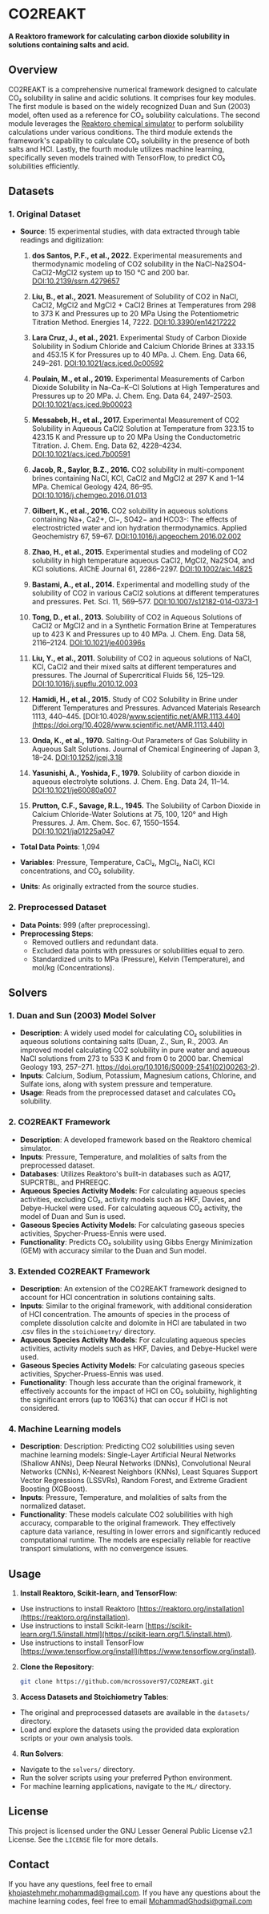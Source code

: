 # CO2REAKT

**A Reaktoro framework for calculating carbon dioxide solubility in solutions containing salts and acid.**

## Overview

CO2REAKT is a comprehensive numerical framework designed to calculate CO₂ solubility in saline and acidic solutions. It comprises four key modules. The first module is based on the widely recognized Duan and Sun (2003) model, often used as a reference for CO₂ solubility calculations. The second module leverages the [Reaktoro chemical simulator](https://github.com/reaktoro/reaktoro) to perform solubility calculations under various conditions. The third module extends the framework's capability to calculate CO₂ solubility in the presence of both salts and HCl. Lastly, the fourth module utilizes machine learning, specifically seven models trained with TensorFlow, to predict CO₂ solubilities efficiently.

## Datasets

### 1. Original Dataset
- **Source**: 15 experimental studies, with data extracted through table readings and digitization:
  
  1. **dos Santos, P.F., et al., 2022.** Experimental measurements and thermodynamic modeling of CO2 solubility in the NaCl-Na2SO4-CaCl2-MgCl2 system up to 150 °C and 200 bar. [DOI:10.2139/ssrn.4279657](https://doi.org/10.2139/ssrn.4279657)

  2. **Liu, B., et al., 2021.** Measurement of Solubility of CO2 in NaCl, CaCl2, MgCl2 and MgCl2 + CaCl2 Brines at Temperatures from 298 to 373 K and Pressures up to 20 MPa Using the Potentiometric Titration Method. Energies 14, 7222. [DOI:10.3390/en14217222](https://doi.org/10.3390/en14217222)

  3. **Lara Cruz, J., et al., 2021.** Experimental Study of Carbon Dioxide Solubility in Sodium Chloride and Calcium Chloride Brines at 333.15 and 453.15 K for Pressures up to 40 MPa. J. Chem. Eng. Data 66, 249–261. [DOI:10.1021/acs.jced.0c00592](https://doi.org/10.1021/acs.jced.0c00592)

  4. **Poulain, M., et al., 2019.** Experimental Measurements of Carbon Dioxide Solubility in Na–Ca–K–Cl Solutions at High Temperatures and Pressures up to 20 MPa. J. Chem. Eng. Data 64, 2497–2503. [DOI:10.1021/acs.jced.9b00023](https://doi.org/10.1021/acs.jced.9b00023)

  5. **Messabeb, H., et al., 2017.** Experimental Measurement of CO2 Solubility in Aqueous CaCl2 Solution at Temperature from 323.15 to 423.15 K and Pressure up to 20 MPa Using the Conductometric Titration. J. Chem. Eng. Data 62, 4228–4234. [DOI:10.1021/acs.jced.7b00591](https://doi.org/10.1021/acs.jced.7b00591)

  6. **Jacob, R., Saylor, B.Z., 2016.** CO2 solubility in multi-component brines containing NaCl, KCl, CaCl2 and MgCl2 at 297 K and 1–14 MPa. Chemical Geology 424, 86–95. [DOI:10.1016/j.chemgeo.2016.01.013](https://doi.org/10.1016/j.chemgeo.2016.01.013)

  7. **Gilbert, K., et al., 2016.** CO2 solubility in aqueous solutions containing Na+, Ca2+, Cl−, SO42− and HCO3-: The effects of electrostricted water and ion hydration thermodynamics. Applied Geochemistry 67, 59–67. [DOI:10.1016/j.apgeochem.2016.02.002](https://doi.org/10.1016/j.apgeochem.2016.02.002)

  8. **Zhao, H., et al., 2015.** Experimental studies and modeling of CO2 solubility in high temperature aqueous CaCl2, MgCl2, Na2SO4, and KCl solutions. AIChE Journal 61, 2286–2297. [DOI:10.1002/aic.14825](https://doi.org/10.1002/aic.14825)

  9. **Bastami, A., et al., 2014.** Experimental and modelling study of the solubility of CO2 in various CaCl2 solutions at different temperatures and pressures. Pet. Sci. 11, 569–577. [DOI:10.1007/s12182-014-0373-1](https://doi.org/10.1007/s12182-014-0373-1)

  10. **Tong, D., et al., 2013.** Solubility of CO2 in Aqueous Solutions of CaCl2 or MgCl2 and in a Synthetic Formation Brine at Temperatures up to 423 K and Pressures up to 40 MPa. J. Chem. Eng. Data 58, 2116–2124. [DOI:10.1021/je400396s](https://doi.org/10.1021/je400396s)

  11. **Liu, Y., et al., 2011.** Solubility of CO2 in aqueous solutions of NaCl, KCl, CaCl2 and their mixed salts at different temperatures and pressures. The Journal of Supercritical Fluids 56, 125–129. [DOI:10.1016/j.supflu.2010.12.003](https://doi.org/10.1016/j.supflu.2010.12.003)

  12. **Hamidi, H., et al., 2015.** Study of CO2 Solubility in Brine under Different Temperatures and Pressures. Advanced Materials Research 1113, 440–445. [DOI:10.4028/www.scientific.net/AMR.1113.440](https://doi.org/10.4028/www.scientific.net/AMR.1113.440)
 
  13. **Onda, K., et al., 1970.** Salting-Out Parameters of Gas Solubility in Aqueous Salt Solutions. Journal of Chemical Engineering of Japan 3, 18–24. [DOI:10.1252/jcej.3.18](https://doi.org/10.1252/jcej.3.18)

  14. **Yasunishi, A., Yoshida, F., 1979.** Solubility of carbon dioxide in aqueous electrolyte solutions. J. Chem. Eng. Data 24, 11–14. [DOI:10.1021/je60080a007](https://doi.org/10.1021/je60080a007)
 
  15. **Prutton, C.F., Savage, R.L., 1945.** The Solubility of Carbon Dioxide in Calcium Chloride-Water Solutions at 75, 100, 120° and High Pressures. J. Am. Chem. Soc. 67, 1550–1554. [DOI:10.1021/ja01225a047](https://doi.org/10.1021/ja01225a047)

- **Total Data Points**: 1,094
- **Variables**: Pressure, Temperature, CaCl₂, MgCl₂, NaCl, KCl concentrations, and CO₂ solubility.
- **Units**: As originally extracted from the source studies.

### 2. Preprocessed Dataset
- **Data Points**: 999 (after preprocessing).
- **Preprocessing Steps**:
  - Removed outliers and redundant data.
  - Excluded data points with pressures or solubilities equal to zero.
  - Standardized units to MPa (Pressure), Kelvin (Temperature), and mol/kg (Concentrations).

## Solvers

### 1. Duan and Sun (2003) Model Solver
- **Description**: A widely used model for calculating CO₂ solubilities in aqueous solutions containing salts (Duan, Z., Sun, R., 2003. An improved model calculating CO2 solubility in pure water and aqueous NaCl solutions from 273 to 533 K and from 0 to 2000 bar. Chemical Geology 193, 257–271. https://doi.org/10.1016/S0009-2541(02)00263-2).
- **Inputs**: Calcium, Sodium, Potassium, Magnesium cations, Chlorine, and Sulfate ions, along with system pressure and temperature.
- **Usage**: Reads from the preprocessed dataset and calculates CO₂ solubility.

### 2. CO2REAKT Framework
- **Description**: A developed framework based on the Reaktoro chemical simulator.
- **Inputs**: Pressure, Temperature, and molalities of salts from the preprocessed dataset.
- **Databases**: Utilizes Reaktoro's built-in databases such as AQ17, SUPCRTBL, and PHREEQC.
- **Aqueous Species Activity Models**: For calculating aqueous species activities, excluding CO₂, activity models such as HKF, Davies, and Debye-Huckel were used. For calculating aqueous CO₂ activity, the model of Duan and Sun is used.
- **Gaseous Species Activity Models**: For calculating gaseous species activities, Spycher-Pruess-Ennis were used.
- **Functionality**: Predicts CO₂ solubility using Gibbs Energy Minimization (GEM) with accuracy similar to the Duan and Sun model.

### 3. Extended CO2REAKT Framework
- **Description**: An extension of the CO2REAKT framework designed to account for HCl concentration in solutions containing salts.
- **Inputs**: Similar to the original framework, with additional consideration of HCl concentration. The amounts of species in the process of complete dissolution calcite and dolomite in HCl are tabulated in two .csv files in the `stoichiometry/` directory.
- **Aqueous Species Activity Models**: For calculating aqueous species activities, activity models such as HKF, Davies, and Debye-Huckel were used. 
- **Gaseous Species Activity Models**: For calculating gaseous species activities, Spycher-Pruess-Ennis was used.
- **Functionality**: Though less accurate than the original framework, it effectively accounts for the impact of HCl on CO₂ solubility, highlighting the significant errors (up to 1063%) that can occur if HCl is not considered.

### 4. Machine Learning models
- **Description**: Description: Predicting CO2 solubilities using seven machine learning models: Single-Layer Artificial Neural Networks (Shallow ANNs), Deep Neural Networks (DNNs), Convolutional Neural Networks (CNNs), K-Nearest Neighbors (KNNs), Least Squares Support Vector Regressions (LSSVRs), Random Forest, and Extreme Gradient Boosting (XGBoost).
- **Inputs**: Pressure, Temperature, and molalities of salts from the normalized dataset.
- **Functionality**: These models calculate CO2 solubilities with high accuracy, comparable to the original framework. They effectively capture data variance, resulting in lower errors and significantly reduced computational runtime. The models are especially reliable for reactive transport simulations, with no convergence issues.

## Usage

1. **Install Reaktoro, Scikit-learn, and TensorFlow**:
- Use instructions to install Reaktoro [https://reaktoro.org/installation](https://reaktoro.org/installation).
- Use instructions to install Scikit-learn [https://scikit-learn.org/1.5/install.html](https://scikit-learn.org/1.5/install.html).
- Use instructions to install TensorFlow [https://www.tensorflow.org/install](https://www.tensorflow.org/install).

2. **Clone the Repository**:
   ```bash
   git clone https://github.com/mcrossover97/CO2REAKT.git

3. **Access Datasets and Stoichiometry Tables**:
- The original and preprocessed datasets are available in the `datasets/` directory.
- Load and explore the datasets using the provided data exploration scripts or your own analysis tools.

4. **Run Solvers**:
- Navigate to the `solvers/` directory.
- Run the solver scripts using your preferred Python environment.
- For machine learning applications, navigate to the `ML/` directory.

## License

This project is licensed under the GNU Lesser General Public License v2.1 License. See the `LICENSE` file for more details.

## Contact

If you have any questions, feel free to email [khojastehmehr.mohammad@gmail.com](mailto:khojatehmehr.mohammad@gmail.com).
If you have any questions about the machine learning codes, feel free to email [MohammadGhodsi@gmail.com](mailto:eng.MohammadGhodsi@gmail.com)



